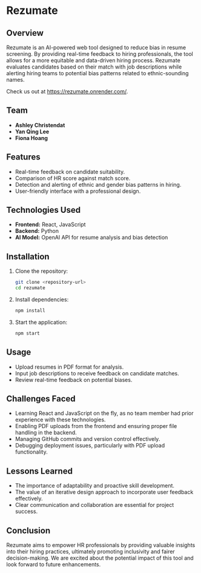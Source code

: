 # Rezumate

## Overview
Rezumate is an AI-powered web tool designed to reduce bias in resume screening. By providing real-time feedback to hiring professionals, the tool allows for a more equitable and data-driven hiring process. Rezumate evaluates candidates based on their match with job descriptions while alerting hiring teams to potential bias patterns related to ethnic-sounding names.


Check us out at https://rezumate.onrender.com/.

## Team
- **Ashley Christendat**
- **Yan Qing Lee**
- **Fiona Hoang**

## Features
- Real-time feedback on candidate suitability.
- Comparison of HR score against match score.
- Detection and alerting of ethnic and gender bias patterns in hiring.
- User-friendly interface with a professional design.

## Technologies Used
- **Frontend:** React, JavaScript
- **Backend:** Python
- **AI Model:** OpenAI API for resume analysis and bias detection

## Installation
1. Clone the repository:
   ```bash
   git clone <repository-url>
   cd rezumate
   ```

2. Install dependencies:
   ```bash
   npm install
   ```

3. Start the application:
   ```bash
   npm start
   ```

## Usage
- Upload resumes in PDF format for analysis.
- Input job descriptions to receive feedback on candidate matches.
- Review real-time feedback on potential biases.

## Challenges Faced
- Learning React and JavaScript on the fly, as no team member had prior experience with these technologies.
- Enabling PDF uploads from the frontend and ensuring proper file handling in the backend.
- Managing GitHub commits and version control effectively.
- Debugging deployment issues, particularly with PDF upload functionality.

## Lessons Learned
- The importance of adaptability and proactive skill development.
- The value of an iterative design approach to incorporate user feedback effectively.
- Clear communication and collaboration are essential for project success.

## Conclusion
Rezumate aims to empower HR professionals by providing valuable insights into their hiring practices, ultimately promoting inclusivity and fairer decision-making. We are excited about the potential impact of this tool and look forward to future enhancements.
